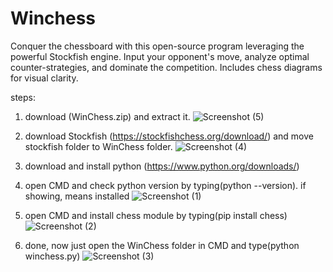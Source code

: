 # Winchess
Conquer the chessboard with this open-source program leveraging the powerful Stockfish engine. Input your opponent's move, analyze optimal counter-strategies, and dominate the competition. Includes chess diagrams for visual clarity.

steps:

1. download (WinChess.zip) and extract it.
   ![Screenshot (5)](https://github.com/itsmohitshekhawat/Winchess/assets/116826881/59cf26aa-7f74-4d04-b24a-ac84526a419a)
   
2. download Stockfish (https://stockfishchess.org/download/) and move stockfish folder to WinChess folder.
   ![Screenshot (4)](https://github.com/itsmohitshekhawat/Winchess/assets/116826881/124c1e83-5be5-44a2-b3fc-506b02b5ffe6)
   
3. download and install python (https://www.python.org/downloads/)
   
4. open CMD and check python version by typing(python --version). if showing, means installed
   ![Screenshot (1)](https://github.com/itsmohitshekhawat/Winchess/assets/116826881/3876b17f-74fe-47b7-b665-cf4aa6f356c1)
   
5. open CMD and install chess module by typing(pip install chess)
   ![Screenshot (2)](https://github.com/itsmohitshekhawat/Winchess/assets/116826881/0ca5c3b0-fbe8-4d36-9fbf-9ff5ad959553)
   
6. done, now just open the WinChess folder in CMD and type(python winchess.py)
   ![Screenshot (3)](https://github.com/itsmohitshekhawat/Winchess/assets/116826881/29fc7cac-3692-4aec-9bde-224ee0931711)
